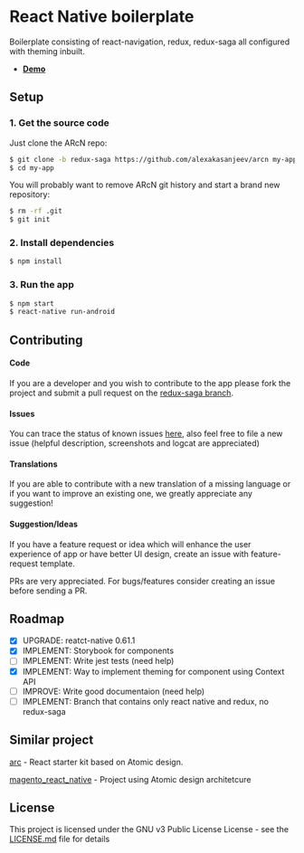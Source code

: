 # React Native boilerplate
Boilerplate consisting of react-navigation, redux, redux-saga all configured with theming inbuilt.

- **[Demo](https://arcn.js.org)**


## Setup

### 1. Get the source code

Just clone the ARcN repo:
```sh
$ git clone -b redux-saga https://github.com/alexakasanjeev/arcn my-app
$ cd my-app
```

You will probably want to remove ARcN git history and start a brand new repository:
```sh
$ rm -rf .git
$ git init
```

### 2. Install dependencies

```sh
$ npm install
```

### 3. Run the app

```sh
$ npm start
$ react-native run-android
```

## Contributing

#### Code 
If you are a developer and you wish to contribute to the app please fork the project
and submit a pull request on the [redux-saga branch](https://github.com/alexakasanjeev/arcn/tree/redux-saga).

#### Issues
You can trace the status of known issues [here](https://github.com/alexakasanjeev/arcn/issues),
also feel free to file a new issue (helpful description, screenshots and logcat are appreciated)

#### Translations
If you are able to contribute with a new translation of a missing language or if you want to improve an existing one, we greatly appreciate any suggestion!

#### Suggestion/Ideas
If you have a feature request or idea which will enhance the user experience of app or have better UI design, create an issue with feature-request template.


PRs are very appreciated. For bugs/features consider creating an issue before sending a PR.

## Roadmap

- [x] UPGRADE: reatct-native 0.61.1
- [x] IMPLEMENT: Storybook for components
- [ ] IMPLEMENT: Write jest tests (need help)
- [x] IMPLEMENT: Way to implement theming for component using Context API
- [ ] IMPROVE: Write good documentaion (need help)
- [ ] IMPLEMENT: Branch that contains only react native and redux, no redux-saga

## Similar project
[arc](https://github.com/diegohaz/arc) - React starter kit based on Atomic design.

[magento_react_native](https://github.com/alexakasanjeev/magento_react_native) - Project using Atomic design architetcure


## License

This project is licensed under the GNU v3 Public License License - see the [LICENSE.md](LICENSE.md) file for details
